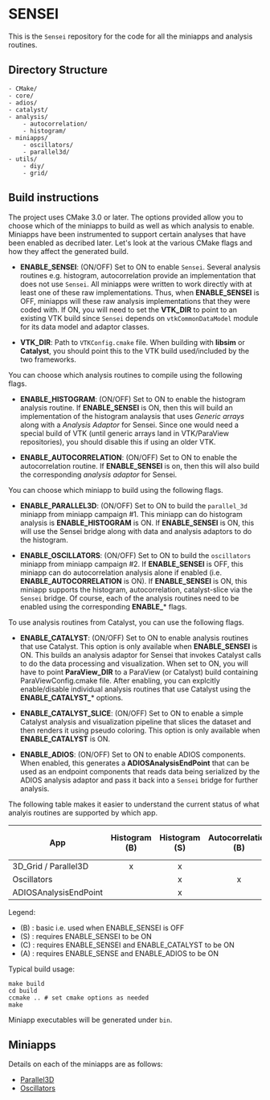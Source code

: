SENSEI
======

This is the `Sensei` repository for the code for all the miniapps and analysis
routines.

Directory Structure
-------------------
    - CMake/
    - core/
    - adios/
    - catalyst/
    - analysis/
        - autocorrelation/
        - histogram/
    - miniapps/
        - oscillators/
        - parallel3d/
    - utils/
        - diy/
        - grid/

Build instructions
---------------------

The project uses CMake 3.0 or later. The options provided allow you to choose
which of the miniapps to build as well as which analysis to enable. Miniapps have
been instrumented to support certain analyses that have been enabled as decribed
later. Let's look at the various CMake flags and how they affect the generated build.

* **ENABLE_SENSEI**: (ON/OFF) Set to ON to enable `Sensei`. Several analysis routines
e.g. histogram, autocorrelation provide an implementation that does not use `Sensei`.
All miniapps were written to work directly with at least one of these raw implementations. Thus,
when **ENABLE_SENSEI** is OFF, miniapps will these raw analysis implementations that they were
coded with. If ON, you will need to set the **VTK_DIR** to point to an existing VTK build since
`Sensei` depends on `vtkCommonDataModel` module for its data model and adaptor classes.

* **VTK_DIR**: Path to `VTKConfig.cmake` file. When building with **libsim** or **Catalyst**,
you should point this to the VTK build used/included by the two frameworks.

You can choose which analysis routines to compile using the following flags.

* **ENABLE_HISTOGRAM**: (ON/OFF) Set to ON to enable the histogram analysis routine. If
**ENABLE_SENSEI** is ON, then this will build an implementation of the histogram analaysis that
uses *Generic arrays* along with a *Analysis Adaptor* for Sensei. Since one would need a special build
of VTK (until generic arrays land in VTK/ParaView repositories), you should disable this if using an older
VTK.

* **ENABLE_AUTOCORRELATION**: (ON/OFF) Set to ON to enable the autocorrelation routine.
If **ENABLE_SENSEI** is on, then this will also build the corresponding *analysis adaptor* for Sensei.

You can choose which miniapp to build using the following flags.

* **ENABLE_PARALLEL3D**: (ON/OFF) Set to ON to build the `parallel_3d` miniapp from miniapp campaign #1.
This miniapp can do histogram analysis is **ENABLE_HISTOGRAM** is ON. If **ENABLE_SENSEI** is ON, this will use the Sensei
bridge along with data and analysis adaptors to do the histogram.

* **ENABLE_OSCILLATORS**: (ON/OFF) Set to ON to build the `oscillators` miniapp from miniapp campaign #2.
If **ENABLE_SENSEI** is OFF, this miniapp can do autocorrelation analysis alone if enabled
(i.e. **ENABLE_AUTOCORRELATION** is ON). If **ENABLE_SENSEI** is ON, this miniapp supports the histogram,
autocorrelation, catalyst-slice via the `Sensei` bridge. Of course, each of the analysis routines need to be
enabled using the corresponding **ENABLE_*** flags.

To use analysis routines from Catalyst, you can use the following flags.

* **ENABLE_CATALYST**: (ON/OFF) Set to ON to enable analysis routines that use Catalyst. This option is
only available when **ENABLE_SENSEI** is ON. This builds an analysis adaptor for Sensei that invokes Catalyst calls
to do the data processing and visualization. When set to ON, you will have to point **ParaView_DIR** to a ParaView (or Catalyst) build
containing ParaViewConfig.cmake file. After enabling, you can explcitly enable/disable individual analysis routines that use Catalyst using the
**ENABLE_CATALYST_*** options.

* **ENABLE_CATALYST_SLICE**: (ON/OFF) Set to ON to enable a simple Catalyst analysis and visualization pipeline that slices the
dataset and then renders it using pseudo coloring. This option is only available when **ENABLE_CATALYST** is ON.

* **ENABLE_ADIOS**: (ON/OFF) Set to ON to enable ADIOS components. When enabled,
this generates a **ADIOSAnalysisEndPoint** that can be used as an endpoint components
that reads data being serialized by the ADIOS analysis adaptor and pass it back
into a `Sensei` bridge for further analysis.

The following table makes it easier to understand the current status of what analyis routines are supported
by which app.

| App | Histogram (B) | Histogram (S) | Autocorrelation (B) | Autocorrelation (S) | Slice (C) | ADIOS Serialization (A) |
|-----|:-------------:|:-------------:|:-------------------:|:-------------------:|:---------:|:-----------------------:|
| 3D_Grid / Parallel3D | x   | x      |                     |                     | x         | x                       |
| Oscillators |       | x             | x                   | x                   | x         |                         |
| ADIOSAnalysisEndPoint | | x         |                     | x                   | x         |                         |

Legend:
* (B) : basic i.e. used when ENABLE_SENSEI is OFF
* (S) : requires ENABLE_SENSEI to be ON
* (C) : requires ENABLE_SENSEI and ENABLE_CATALYST to be ON
* (A) : requires ENABLE_SENSE and ENABLE_ADIOS to be ON



Typical build usage:

    make build
    cd build
    ccmake .. # set cmake options as needed
    make
    
Miniapp executables will be generated under `bin`.

Miniapps
---------
Details on each of the miniapps are as follows:

* [Parallel3D](miniapps/parallel3d/README.md)
* [Oscillators](miniapps/oscillators/README.md)


